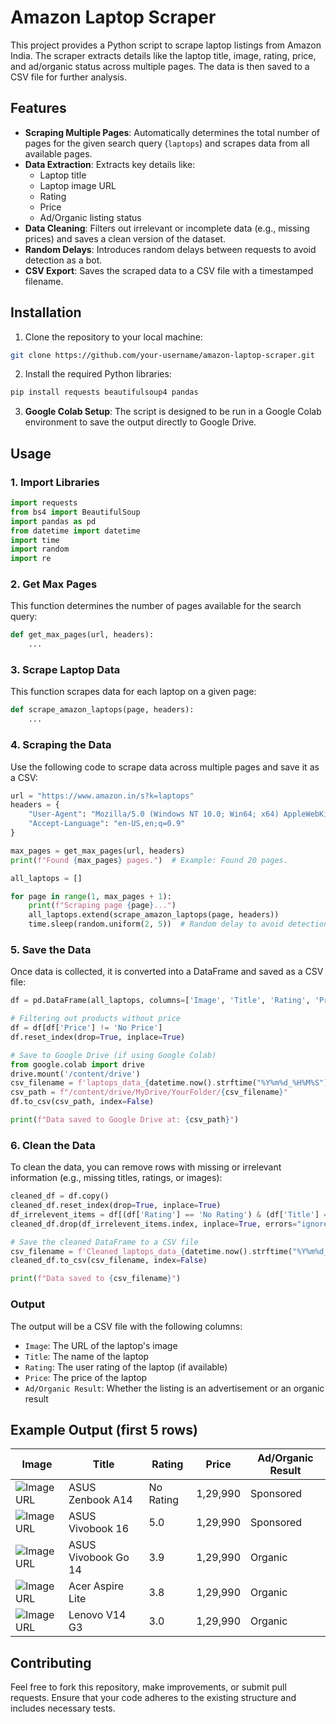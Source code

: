 # Amazon Laptop Scraper

This project provides a Python script to scrape laptop listings from Amazon India. The scraper extracts details like the laptop title, image, rating, price, and ad/organic status across multiple pages. The data is then saved to a CSV file for further analysis.

## Features

- **Scraping Multiple Pages**: Automatically determines the total number of pages for the given search query (`laptops`) and scrapes data from all available pages.
- **Data Extraction**: Extracts key details like:
  - Laptop title
  - Laptop image URL
  - Rating
  - Price
  - Ad/Organic listing status
- **Data Cleaning**: Filters out irrelevant or incomplete data (e.g., missing prices) and saves a clean version of the dataset.
- **Random Delays**: Introduces random delays between requests to avoid detection as a bot.
- **CSV Export**: Saves the scraped data to a CSV file with a timestamped filename.

## Installation

1. Clone the repository to your local machine:

```bash
git clone https://github.com/your-username/amazon-laptop-scraper.git
```

2. Install the required Python libraries:

```bash
pip install requests beautifulsoup4 pandas
```

3. **Google Colab Setup**: The script is designed to be run in a Google Colab environment to save the output directly to Google Drive.

## Usage

### 1. Import Libraries

```python
import requests
from bs4 import BeautifulSoup
import pandas as pd
from datetime import datetime
import time
import random
import re
```

### 2. Get Max Pages

This function determines the number of pages available for the search query:

```python
def get_max_pages(url, headers):
    ...
```

### 3. Scrape Laptop Data

This function scrapes data for each laptop on a given page:

```python
def scrape_amazon_laptops(page, headers):
    ...
```

### 4. Scraping the Data

Use the following code to scrape data across multiple pages and save it as a CSV:

```python
url = "https://www.amazon.in/s?k=laptops"
headers = {
    "User-Agent": "Mozilla/5.0 (Windows NT 10.0; Win64; x64) AppleWebKit/537.36 (KHTML, like Gecko) Chrome/110.0.0.0 Safari/537.36",
    "Accept-Language": "en-US,en;q=0.9"
}

max_pages = get_max_pages(url, headers)
print(f"Found {max_pages} pages.")  # Example: Found 20 pages.

all_laptops = []

for page in range(1, max_pages + 1):
    print(f"Scraping page {page}...")
    all_laptops.extend(scrape_amazon_laptops(page, headers))
    time.sleep(random.uniform(2, 5))  # Random delay to avoid detection
```

### 5. Save the Data

Once data is collected, it is converted into a DataFrame and saved as a CSV file:

```python
df = pd.DataFrame(all_laptops, columns=['Image', 'Title', 'Rating', 'Price', 'Ad/Organic Result'])

# Filtering out products without price
df = df[df['Price'] != 'No Price']
df.reset_index(drop=True, inplace=True)

# Save to Google Drive (if using Google Colab)
from google.colab import drive
drive.mount('/content/drive')
csv_filename = f'laptops_data_{datetime.now().strftime("%Y%m%d_%H%M%S")}.csv'
csv_path = f"/content/drive/MyDrive/YourFolder/{csv_filename}"
df.to_csv(csv_path, index=False)

print(f"Data saved to Google Drive at: {csv_path}")
```

### 6. Clean the Data

To clean the data, you can remove rows with missing or irrelevant information (e.g., missing titles, ratings, or images):

```python
cleaned_df = df.copy()
cleaned_df.reset_index(drop=True, inplace=True)
df_irrelevent_items = df[(df['Rating'] == 'No Rating') & (df['Title'] == 'No Title') & (df["Image"] == 'No Image')]
cleaned_df.drop(df_irrelevent_items.index, inplace=True, errors="ignore")

# Save the cleaned DataFrame to a CSV file
csv_filename = f'Cleaned_laptops_data_{datetime.now().strftime("%Y%m%d_%H%M%S")}.csv'
cleaned_df.to_csv(csv_filename, index=False)

print(f"Data saved to {csv_filename}")
```

### Output

The output will be a CSV file with the following columns:

- `Image`: The URL of the laptop's image
- `Title`: The name of the laptop
- `Rating`: The user rating of the laptop (if available)
- `Price`: The price of the laptop
- `Ad/Organic Result`: Whether the listing is an advertisement or an organic result

## Example Output (first 5 rows)

| Image | Title | Rating | Price | Ad/Organic Result |
| --- | --- | --- | --- | --- |
| ![Image URL](https://m.media-amazon.com/images/I/71EJdFiOw5...) | ASUS Zenbook A14 | No Rating | 1,29,990 | Sponsored |
| ![Image URL](https://m.media-amazon.com/images/I/81v5jg9AAK...) | ASUS Vivobook 16 | 5.0 | 1,29,990 | Sponsored |
| ![Image URL](https://m.media-amazon.com/images/I/71VRrc7V-P...) | ASUS Vivobook Go 14 | 3.9 | 1,29,990 | Organic |
| ![Image URL](https://m.media-amazon.com/images/I/61fDHkQ6Mq...) | Acer Aspire Lite | 3.8 | 1,29,990 | Organic |
| ![Image URL](https://m.media-amazon.com/images/I/41XYpjPaft...) | Lenovo V14 G3 | 3.0 | 1,29,990 | Organic |

## Contributing

Feel free to fork this repository, make improvements, or submit pull requests. Ensure that your code adheres to the existing structure and includes necessary tests.

